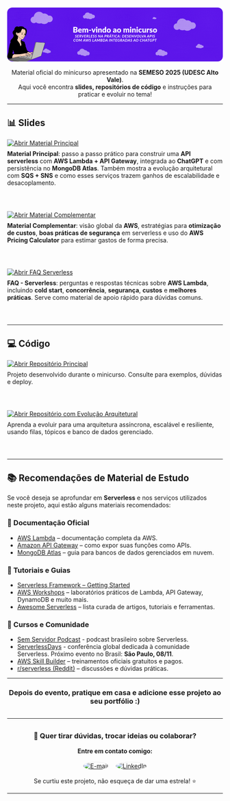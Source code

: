 <p align="center">
  <img src="banner.gif" alt="Banner do projeto" style="max-width:100%;border-radius:12px;">
</p>


<div align="center">
   <p>Material oficial do minicurso apresentado na <b>SEMESO 2025 (UDESC Alto Vale)</b>.<br>
   Aqui você encontra <b>slides, repositórios de código</b> e instruções para praticar e evoluir no tema!</p>
</div>



<hr/>

## 📊 Slides
<div style="margin-bottom: 24px;">
   <a href="https://docs.google.com/presentation/d/1CkbXw6xg0CQL283FNLRTZG-b__rsMH5sALx59CrPThc/edit?usp=sharing">
      <img src="https://img.shields.io/badge/Abrir%20Material%20Principal-Google%20Slides-FFD600?style=for-the-badge&logo=google-slides&logoColor=FFD600" alt="Abrir Material Principal"/>
   </a>
   <br>
   <span style="font-size:1em; display:block; margin-top:8px;">
      <b>Material Principal</b>: passo a passo prático para construir uma <b>API serverless</b> com <b>AWS Lambda + API Gateway</b>, integrada ao <b>ChatGPT</b> e com persistência no <b>MongoDB Atlas</b>.  
      Também mostra a evolução arquitetural com <b>SQS + SNS</b> e como esses serviços trazem ganhos de escalabilidade e desacoplamento.
   </span>
</div>
<br><br>

<div style="margin-bottom: 24px;">
   <a href="https://docs.google.com/presentation/d/1kF4F08zpK3wx3u8blEIM0w9ZeQIYMXx0ZaDDxWyMZZ0/edit?usp=sharing">
      <img src="https://img.shields.io/badge/Abrir%20Material%20Complementar-Google%20Slides-FFD600?style=for-the-badge&logo=google-slides&logoColor=FFD600" alt="Abrir Material Complementar"/>
   </a>
   <br>
   <span style="font-size:1em; display:block; margin-top:8px;">
      <b>Material Complementar</b>: visão global da <b>AWS</b>, estratégias para <b>otimização de custos</b>, <b>boas práticas de segurança</b> em serverless e uso do <b>AWS Pricing Calculator</b> para estimar gastos de forma precisa.
   </span>
</div>
<br><br>

<div style="margin-bottom: 24px;">
   <a href="https://docs.google.com/presentation/d/1dOXk0PsX9yfZ_xQvVDMdQgjHvxok4swXiB9BTQpIzrQ/edit?usp=sharing">
      <img src="https://img.shields.io/badge/Abrir%20FAQ%20Serverless-Google%20Slides-FFD600?style=for-the-badge&logo=google-slides&logoColor=FFD600" alt="Abrir FAQ Serverless"/>
   </a>
   <br>
   <span style="font-size:1em; display:block; margin-top:8px;">
      <b>FAQ - Serverless</b>: perguntas e respostas técnicas sobre <b>AWS Lambda</b>, 
      incluindo <b>cold start</b>, <b>concorrência</b>, <b>segurança</b>, <b>custos</b> e <b>melhores práticas</b>.  
      Serve como material de apoio rápido para dúvidas comuns.
   </span>
</div>
<br>
<hr/>



## 💻 Código
<div style="margin-bottom: 24px;">
   <a href="https://github.com/nathalia-acordi/recipe-improviser">
      <img src="https://img.shields.io/badge/Abrir%20Reposit%C3%B3rio%20Principal-GitHub-000000?style=for-the-badge&logo=github" alt="Abrir Repositório Principal"/>
   </a>
   <br>
   <span style="font-size:1em; display:block; margin-top:8px;">Projeto desenvolvido durante o minicurso. Consulte para exemplos, dúvidas e deploy.</span>
</div>
<br>
<br>

<div style="margin-bottom: 24px;">
   <a href="https://github.com/nathalia-acordi/recipe-improviser-pipeline">
      <img src="https://img.shields.io/badge/Abrir%20Reposit%C3%B3rio%20com%20Evolu%C3%A7%C3%A3o%20Arquitetural-GitHub-000000?style=for-the-badge&logo=github" alt="Abrir Repositório com Evolução Arquitetural"/>
   </a>
   <br>
   <span style="font-size:1em; display:block; margin-top:8px;">Aprenda a evoluir para uma arquitetura assíncrona, escalável e resiliente, usando filas, tópicos e banco de dados gerenciado.</span>
</div>
<br>

---
## 📚 Recomendações de Material de Estudo

Se você deseja se aprofundar em **Serverless** e nos serviços utilizados neste projeto, aqui estão alguns materiais recomendados:

### 📖 Documentação Oficial
- [AWS Lambda](https://docs.aws.amazon.com/lambda/) – documentação completa da AWS.
- [Amazon API Gateway](https://docs.aws.amazon.com/apigateway/) – como expor suas funções como APIs.
- [MongoDB Atlas](https://www.mongodb.com/docs/atlas/) – guia para bancos de dados gerenciados em nuvem.

### 📝 Tutoriais e Guias
- [Serverless Framework – Getting Started](https://www.serverless.com/framework/docs/getting-started)  
- [AWS Workshops](https://workshops.aws/) – laboratórios práticos de Lambda, API Gateway, DynamoDB e muito mais.  
- [Awesome Serverless](https://github.com/pmuens/awesome-serverless) – lista curada de artigos, tutoriais e ferramentas.

### 🎥 Cursos e Comunidade
- [Sem Servidor Podcast](https://semservidor.com.br/) - podcast brasileiro sobre Serverless.
- [ServerlessDays](https://www.serverlessdays.io/) - conferência global dedicada à comunidade Serverless. Próximo evento no Brasil: **São Paulo, 08/11**.
- [AWS Skill Builder](https://explore.skillbuilder.aws/) – treinamentos oficiais gratuitos e pagos.  
- [r/serverless (Reddit)](https://www.reddit.com/r/serverless/) – discussões e dúvidas práticas.  

---

<div align="center">
   <h3>Depois do evento, pratique em casa e adicione esse projeto ao seu portfólio :)</h3>
</div>

<hr style="margin:30px 0;">
<div align="center">
   <h3>💬 Quer tirar dúvidas, trocar ideias ou colaborar?</h3>
   <b>Entre em contato comigo:</b><br><br>
   <span style="display:inline-flex;gap:18px;align-items:center;">
      <a href="mailto:nathaliaccord@gmail.com" target="_blank">
         <img src="https://upload.wikimedia.org/wikipedia/commons/4/4e/Gmail_Icon.png" alt="E-mail" width="28" height="28" style="border-radius:50%;background:#fff;box-shadow:0 0 2px #ccc;vertical-align:middle;"/>
      </a>
      <a href="https://www.linkedin.com/in/nath%C3%A1lia-acordi-0a564b223/" target="_blank">
         <img src="https://cdn-icons-png.flaticon.com/512/174/174857.png" alt="LinkedIn" width="28" height="28" style="border-radius:50%;background:#fff;box-shadow:0 0 2px #ccc;vertical-align:middle;"/>
      </a>
   </span>
   <br><br>
   Se curtiu este projeto, não esqueça de dar uma estrela! ⭐
</div>
<hr/>
